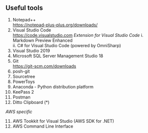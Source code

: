 ##  Useful tools
1.  Notepad++ \
    https://notepad-plus-plus.org/downloads/
2.  Visual Studio Code \
    https://code.visualstudio.com
    _Extension for Visual Studio Code_
    i.  Markdown Preview Enhanced \
    ii. C# for Visual Studio Code (powered by OmniSharp)
3.  Visual Studio 2019
4.  Microsoft SQL Server Management Studio 18
5.  Git \
    https://git-scm.com/downloads
6.  posh-git
7.  Sourcetree
8.  PowerToys
9.  Anaconda - Python distribution platform
10. KeePass 2
11. Postman
12. Ditto Clipboard (*)

_AWS specific_

11. AWS Tookkit for Visual Studio (AWS SDK for .NET)
12. AWS Command Line Interface